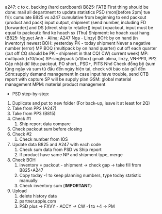 a247: c to c. backing (hard cardboard)
B825: FATB
First thing should be done: mail all department to update statistics
PSD (mon[before 2pm] tue fri): cumulate B825 vs a247
	cumulative from beginning to end 
	packout (product and pack) input output, shipment (send number, including FD [forwarder] and DS [direct ship to retailer])
	input (=packout, input must be equal to packout): find ke hoach sx (Thu)
	Shipment: ke hoach xuat hang (B825: Nguyet Anh - Alina; A247 Nga - Linzy)
	BOH: by on hand (in inventory)
		newest BOH: yesterday PK - today shipment
			Never a negative number (error)
	MP BOQ (multipack by on hand quarter)
			cut off each quarter (cut off CQ should be PK - shipment in that CQ)
	CW( current week)
	MP: multipack (x10/box)
	SP:singlepack (x1/box)
	gmail: alima, linzy, VN-PP3, PP2
		Cập nhật dữ liệu: packout, PO short,, PSD+, 
	PITS
		Nhớ Check đồng bộ (sum từng ngày và sum từ đầu đến ngày hiện tại, check với báo cáo gửi đến
	Sdm:supply demand management 
	In case input have trouble, send CTB report with capture SP will be supply plan
	GSM: global material management
	MPM: material product management
- PSD step-by-step:
1. Duplicate and put to new folder (For back-up, leave it at least for 2Q)
2. Take from PP2 (A247)
3. Take from PP3 (B815)
4. Check #1 
	1. Ship report data compare
5. Check packout sum before closing
6. Check #2 
	1. Check number from IOS 
7. Update data B825 and A247 with each code
	1. Check sum data from PSD vs Ship report
	2. If product have same NP and shipment type, merge
8. Check BOH
	1. inventory = packout - shipment -> check gap -> take fill from B825+A247
	2. Copy today -1 to keep planning numbers, type today statistic manually
	3. Check inventory sum (**IMPORTANT**)
9. Upload
	1. delete history data
	2. partner.apple.com
	3. PSD plus -> FXVY - ACCY -> CW -1 to +4 -> PM
